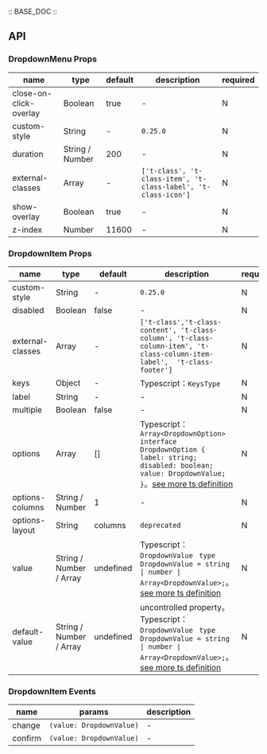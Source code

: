 :: BASE_DOC ::

## API
### DropdownMenu Props

name | type | default | description | required
-- | -- | -- | -- | --
close-on-click-overlay | Boolean | true | \- | N
custom-style | String | - | `0.25.0` | N
duration | String / Number | 200 | \- | N
external-classes | Array | - | `['t-class', 't-class-item', 't-class-label', 't-class-icon']` | N
show-overlay | Boolean | true | \- | N
z-index | Number | 11600 | \- | N

### DropdownItem Props

name | type | default | description | required
-- | -- | -- | -- | --
custom-style | String | - | `0.25.0` | N
disabled | Boolean | false | \- | N
external-classes | Array | - | `['t-class','t-class-content', 't-class-column', 't-class-column-item', 't-class-column-item-label',  't-class-footer']` | N
keys | Object | - | Typescript：`KeysType` | N
label | String | - | \- | N
multiple | Boolean | false | \- | N
options | Array | [] | Typescript：`Array<DropdownOption>` `interface DropdownOption { label: string; disabled: boolean; value: DropdownValue; }`。[see more ts definition](https://github.com/Tencent/tdesign-miniprogram/tree/develop/src/dropdown-item/type.ts) | N
options-columns | String / Number | 1 | \- | N
options-layout | String | columns | `deprecated` | N
value | String / Number / Array | undefined | Typescript：`DropdownValue ` `type DropdownValue = string \| number \| Array<DropdownValue>;`。[see more ts definition](https://github.com/Tencent/tdesign-miniprogram/tree/develop/src/dropdown-item/type.ts) | N
default-value | String / Number / Array | undefined | uncontrolled property。Typescript：`DropdownValue ` `type DropdownValue = string \| number \| Array<DropdownValue>;`。[see more ts definition](https://github.com/Tencent/tdesign-miniprogram/tree/develop/src/dropdown-item/type.ts) | N

### DropdownItem Events

name | params | description
-- | -- | --
change | `(value: DropdownValue)` | \-
confirm | `(value: DropdownValue)` | \-
